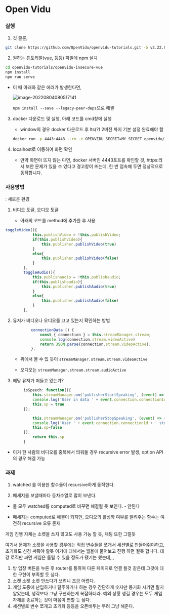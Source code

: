 # Open Vidu

### 실행

1) 깃 클론,

```bash
git clone https://github.com/OpenVidu/openvidu-tutorials.git -b v2.22.0
```

2) 원하는 튜토리얼(vue, 등등) 파일에 npm 설치

```bash
cd openvidu-tutorials/openvidu-insecure-vue
npm install
npm run serve
```
   - 이 때 아래와 같은 에러가 발생한다면,

      ![image-20220804080517141](../../../../AppData/Roaming/Typora/typora-user-images/image-20220804080517141.png)

     `npm install --save --legacy-peer-deps`으로 해결

3. docker 다운로드 및 실행, 아래 코드를 cmd창에 실행

   - window의 경우 docker 다운로드 후 lts(?) 2버전 까지 기본 설정 완료해야 함

   ```bash
   docker run -p 4443:4443 --rm -e OPENVIDU_SECRET=MY_SECRET openvidu/openvidu-server-kms:2.22.0
   ```

4. localhost로 이동하여 화면 확인
   
   - 만약 화면이 뜨지 않는 다면, docker 서버인 4443포트를 확인할 것, https:라서 보안 문제가 있을 수 있다고 경고창이 뜨는데, 한 번 접속해 두면 정상적으로 동작합니다.

### 사용방법

: 새로운 환경

1. 비디오 토글, 오디오 토글
   
   - 아래의 코드를 method에 추가한 후 사용

```javascript
toggleVideo(){
            this.publishVideo = !this.publishVideo;
            if(this.publishVideo){
                this.publisher.publishVideo(true)
            }
            else{
                this.publisher.publishVideo(false)
            }
        },
        toggleAudio(){
            this.publishaudio = !this.publishaudio;
            if(this.publishaudio){
                this.publisher.publishAudio(true)
            }
            else{
                this.publisher.publishAudio(false)
            }
        },
```

2. 유저가 비디오나 오디오를 끄고 있는지 확인하는 방법
   
   ```javascript
           connectionData () {
               const { connection } = this.streamManager.stream;
               console.log(connection.stream.videoActive)
               return JSON.parse(connection.stream.videoActive);
           },
   ```
   
   - 위에서 볼 수 있 듯이 `streamManager.stream.stream.videoActive`
   
   - 오디오는 `streamManager.stream.stream.audioActive`

3. 해당 유저가 떠들고 있는가?

```javascript
        isSpeech: function(){
            this.streamManager.on('publisherStartSpeaking', (event) => {
            console.log('User in data ' + event.connection.connectionId + ' start speaking');
            this.sp = true
        });

            this.streamManager.on('publisherStopSpeaking', (event) => {
            console.log('User ' + event.connection.connectionId + ' stop speaking');
            this.sp=false
        });
            return this.sp
        }
```

- 이거 한 사람의 비디오를 중복해서 띄워둘 경우 recursive error 발생, option API 의 경우 해결 가능





### 과제

1. watched 를 이용한 함수들이 recursive하게 동작한다.

2.  메세지를 보낼때마다 등차수열로 많이 보낸다.

   - 둘 모두 watched를 computed로 바꾸면 해결될 듯 보인다. - 안된다 

   - 메세지는 computed로 해결이 되지만, 오디오의 활성화 여부를 알려주는 함수는 여전히 recursive 오류 존재

게임 진행 자체는 소켓을 쓰지 않고도 사용 가능 할 듯, 채팅 또한 그럴듯

여기서 문제가 소켓을 사용할 경우에는 직접 변수들을 쪼개서 세션별로 만들어줘야하고, 초기화도 신경 써줘야 할듯 이거에 대해서는 월욜에 물어보고 진행 하면 될듯 합니다. 대강 로직만 짜면 게임은 돌릴 수 있을 정도가 됐기는 했는데,,,



1. 방 입장 버튼을 누른 후 router를 통하여 다른 페이지로 연결 될것 같은데 그것에 대한 구현이 부족할 듯 싶다.
2. 소켓 소켓 소켓 안쓰다가 쓰려니 조금 어렵다.
3. 게임 도중에 난입하거나 탈주하거나 하는 경우 간단하게 숫자만 동기화 시키면 될지 알았는데, 생각보다 그냥 구현하는게 복잡하더라. 예외 상황 생길 경우는 모두 게임 자체를 종료하는 것이 마음이 편할 듯 싶다.
4. 세션별로 변수 쪼개고 초기화 등등을 오픈비두는 무려 그냥 해준다.

